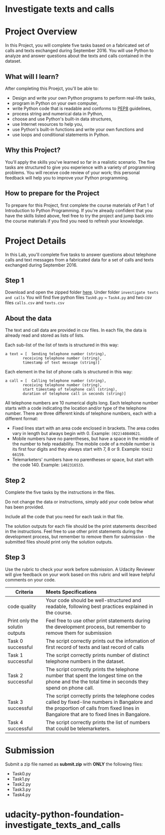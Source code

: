 # Investigate texts and calls

Project Overview
================
In this Project, you will complete five tasks based on a fabricated set of calls and texts exchanged during September 2016. You will use Python to analyze and answer questions about the texts and calls contained in the dataset.

What will I learn?
---------------------------
After completing this Proejct, you'll be able to:

* Design and write your own Python programs to perform real-life tasks,
* program in Python on your own computer,
* write Python code that is readable and conforms to [PEP8](https://www.python.org/dev/peps/pep-0008/) guidelines,
* process string and numerical data in Python,
* choose and use Python's built-in data structures,
* use Internet resources to help you,
* use Python's built-in functions and write your own functions and
* use loops and conditional statements in Python.

Why this Project?
-------------
You'll apply the skills you've learned so far in a realistic scenario. The five tasks are structured to give you experience with a variety of programming problems. You will receive code review of your work; this personal feedback will help you to improve your Python programming.

How to prepare for the Project
------
To prepare for this Project, first complete the course materials of Part 1 of Introduction to Python Programming. If you're already confident that you have the skills listed above, feel free to try the project and jump back into the course materials if you find you need to refresh your knowledge. 

Project Details
================
In this Lab, you'll complete five tasks to answer questions about telephone calls and text messages from a fabricated data for a set of calls and texts exchanged during September 2016. 

Step 1
--------
Download and open the zipped folder [here](https://github.com/udacity/cn-python-foundation.git). Under folder `investigate texts and calls` You will find five python files `Task0.py` ~ `Task4.py` and two csv files `calls.csv` and `texts.csv`

About the data
---------
The text and call data are provided in csv files. In each file, the data is already read and stored as lists of lists. 

Each sub-list of the list of texts is structured in this way:

```
a text = [	Sending telephone number (string),
		receiving telephone number (string), 
		timestamp of text message (string)]
```
Each element in the list of phone calls is structured in this way:

```
a call = [	Calling telephone number (string), 
		receiving telephone number (string), 
		start timestamp of telephone call (string),
		duration of telephone call in seconds (string)]
```

All telephone numbers are 10 numerical digits long. Each telephone number starts with a code indicating the location and/or type of the telephone number.
There are three different kinds of telephone numbers, each with a different format:

* Fixed lines start with an area code enclosed in brackets. The area codes vary in length but always begin with 0. Example: `(022)40840621`.
* Mobile numbers have no parentheses, but have a space in the middle of the number to help readability. The mobile code of a mobile number is its first four digits and they always start with 7, 8 or 9. Example: `93412 66159`.
* Telemarketers' numbers have no parentheses or space, but start with the code 140. Example: `1402316533`.

Step 2
----------
Complete the five tasks by the instructions in the files. 

Do not change the data or instructions, simply add your code below what has been provided.

Include all the code that you need for each task in that file. 

The solution outputs for each file should be the print statements described in the instructions. Feel free to use other print statements during the development process, but remember to remove them for submission - the submitted files should print only the solution outputs.

Step 3
---------
Use the rubric to check your work before submission. A Udacity Reviewer will give feedback on your work based on this rubric and will leave helpful comments on your code.

| Criteria| Meets Specifications|
| ------------- |:-------------|
| code quality      | Your code should be well-structured and readable, following best practices explained in the course. |
| Print only the solutin outputs | Feel free to use other print statements during the development process, but remember to remove them for submission      |
| Task 0 successful | The script correctly prints out the infomation of first record of texts and last record of calls      |
| Task 1 successful | The script correctly prints number of distinct telephone numbers in the dataset.      |
| Task 2 successful |The script correctly prints the telephone number that spent the longest time on the phone and the the total time in seconds they spend on phone call.|
| Task 3 successful |The script correctly prints the telephone codes called by fixed-line numbers in Bangalore and the proportion of calls from fixed lines in Bangalore that are to fixed lines in Bangalore.      |
| Task 4 successful |The script correctly prints the list of numbers that could be telemarketers.     |

Submission
======
Submit a zip file named as **submit.zip** with **ONLY** the following files:

- Task0.py
- Task1.py
- Task2.py
- Task3.py
- Task4.py
# udacity-python-foundation-investigate_texts_and_calls
